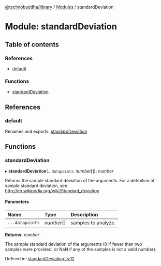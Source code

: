 [@technobuddha/library](../../README.md) / [Modules](../Modules.md) / standardDeviation

# Module: standardDeviation

## Table of contents

### References

- [default](standarddeviation.md#default)

### Functions

- [standardDeviation](standarddeviation.md#standarddeviation)

## References

### default

Renames and exports: [standardDeviation](standarddeviation.md#standarddeviation)

## Functions

### standardDeviation

▸ **standardDeviation**(...`datapoints`: *number*[]): *number*

Returns the sample standard deviation of the arguments.  For a definition of
sample standard deviation, see http://en.wikipedia.org/wiki/Standard_deviation

#### Parameters

| Name | Type | Description |
| :------ | :------ | :------ |
| `...datapoints` | *number*[] | samples to analyze. |

**Returns:** *number*

The sample standard deviation of the arguments (0 if fewer
than two samples were provided, or NaN if any of the samples is
not a valid number).

Defined in: [standardDeviation.ts:12](../../src/standardDeviation.ts#L12)
